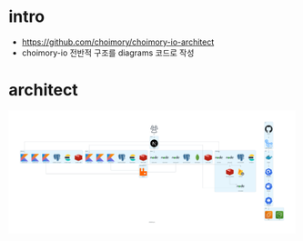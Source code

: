 # intro

- https://github.com/choimory/choimory-io-architect
- choimory-io 전반적 구조를 diagrams 코드로 작성

# architect

![choimory-io.png](choimory-io.png)